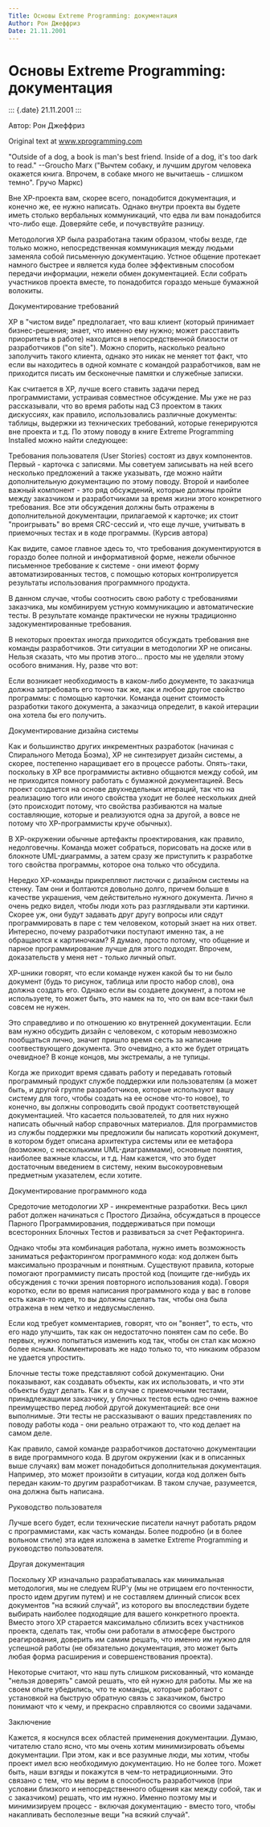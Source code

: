 ```yaml
---
Title: Основы Extreme Programming: документация
Author: Рон Джеффриз
Date: 21.11.2001
---
```



Основы Extreme Programming: документация
========================================

::: {.date}
21.11.2001
:::

Автор: Рон Джеффриз

Original text at www.xprogramming.com

"Outside of a dog, a book is man\'s best friend. Inside of a dog, it\'s
too dark to read." --Groucho Marx
("Вычтем собаку, и лучшим другом человека окажется книга. Впрочем, в
собаке много не вычитаешь - слишком темно". Гручо Маркс)


Вне ХР-проекта вам, скорее всего, понадобится документация, и конечно
же, ее нужно написать. Однако внутри проекта вы будете иметь столько
вербальных коммуникаций, что едва ли вам понадобится что-либо еще.
Доверяйте себе, и почувствуйте разницу.

Методология ХР была разработана таким образом, чтобы везде, где только
можно, непосредственная коммуникация между людьми заменяла собой
письменную документацию. Устное общение протекает намного быстрее и
является куда более эффективным способом передачи информации, нежели
обмен документацией. Если собрать участников проекта вместе, то
понадобится гораздо меньше бумажной волокиты.

Документирование требований

ХР в "чистом виде" предполагает, что ваш клиент (который принимает
бизнес-решения; знает, что именно ему нужно; может расставить приоритеты
в работе) находится в непосредственной близости от разработчиков ("on
site"). Можно спорить, насколько реально заполучить такого клиента,
однако это никак не меняет тот факт, что если вы находитесь в одной
комнате с командой разработчиков, вам не приходится писать им
бесконечные памятки и служебные записки.

Как считается в ХР, лучше всего ставить задачи перед программистами,
устраивая совместное обсуждение. Мы уже не раз рассказывали, что во
время работы над С3 проектом в таких дискуссиях, как правило,
использовались различные документы: таблицы, выдержки из технических
требований, которые генерируются вне проекта и т.д. По этому поводу в
книге Extreme Programming Installed можно найти следующее:

Требования пользователя (User Stories) состоят из двух компонентов.
Первый - карточка с записями. Мы советуем записывать на ней всего
несколько предложений а также указывать, где можно найти дополнительную
документацию по этому поводу. Второй и наиболее важный компонент - это
ряд обсуждений, которые должны пройти между заказчиком и разработчиками
за время жизни этого конкретного требования. Все эти обсуждения должны
быть отражены в дополнительной документации, прилагаемой к карточке; их
стоит "проигрывать" во время CRC-сессий и, что еще лучше, учитывать в
приемочных тестах и в коде программы. (Курсив автора)

Как видите, самое главное здесь то, что требования документируются в
гораздо более полной и информативной форме, нежели обычное письменное
требование к системе - они имеют форму автоматизированных тестов, с
помощью которых контролируется результаты использования программного
продукта.

В данном случае, чтобы соотносить свою работу с требованиями заказчика,
мы комбинируем устную коммуникацию и автоматические тесты. В результате
команде практически не нужны традиционно задокументированные требования.

В некоторых проектах иногда приходится обсуждать требования вне команды
разработчиков. Эти ситуации в методологии ХР не описаны. Нельзя сказать,
что мы против этого... просто мы не уделяли этому особого внимания. Ну,
разве что вот:

Если возникает необходимость в каком-либо документе, то заказчица должна
затребовать его точно так же, как и любое другое свойство программы: с
помощью карточки. Команда оценит стоимость разработки такого документа,
а заказчица определит, в какой итерации она хотела бы его получить.

Документирование дизайна системы

Как и большинство других инкрементных разработок (начиная с Спирального
Метода Боэма), ХР не синтезирует дизайн системы, а скорее, постепенно
наращивает его в процессе работы. Опять-таки, поскольку в ХР все
программисты активно общаются между собой, им не приходится помногу
работать с бумажной документацией. Весь проект создается на основе
двухнедельных итераций, так что на реализацию того или иного свойства
уходит не более нескольких дней (это происходит потому, что свойства
разбиваются на малые составляющие, которые и реализуются одна за другой,
а вовсе не потому что ХР-программисты круче обычных).

В ХР-окружении обычные артефакты проектирования, как правило,
недолговечны. Команда может собраться, порисовать на доске или в
блокноте UML-диаграммы, а затем сразу же приступить к разработке того
свойства программы, которое она только что обсудила.

Нередко ХР-команды прикрепляют листочки с дизайном системы на стенку.
Там они и болтаются довольно долго, причем больше в качестве украшения,
чем действительно нужного документа. Лично я очень редко видел, чтобы
люди хоть раз разглядывали эти картинки. Скорее уж, они будут задавать
друг другу вопросы или сядут программировать в паре с тем человеком,
который знает на них ответ. Интересно, почему разработчики поступают
именно так, а не обращаются к картиночкам? Я думаю, просто потому, что
общение и парное программирование лучше для этого подходят. Впрочем,
доказательств у меня нет - только личный опыт.

ХР-шники говорят, что если команде нужен какой бы то ни было документ
(будь то рисунок, таблица или просто набор слов), она должна создать
его. Однако если вы создаете документ, а потом не используете, то может
быть, это намек на то, что он вам все-таки был совсем не нужен.

Это справедливо и по отношению ко внутренней документации. Если вам
нужно обсудить дизайн с человеком, с которым невозможно пообщаться
лично, значит пришло время сесть за написание соотвествующего документа.
Это очевидно, а кто же будет отрицать очевидное? В конце концов, мы
экстремалы, а не тупицы.

Когда же приходит время сдавать работу и передавать готовый программный
продукт службе поддержки или пользователям (а может быть, и другой
группе разработчиков, которые используют вашу систему для того, чтобы
создать на ее основе что-то новое), то конечно, вы должны сопроводить
свой продукт соответствующей документацией. Что касается пользователей,
то для них нужно написать обычный набор справочных материалов. Для
программистов из службы поддержки мы предложили бы написать короткий
документ, в котором будет описана архитектура системы или ее метафора
(возможно, с несколькими UML-диаграммами), основные понятия, наиболее
важные классы, и т.д. Нам кажется, что это будет достаточным введением в
систему, неким высокоуровневым предметным указателем, если хотите.

Документирование программного кода

Средоточие методологии ХР - инкрементные разработки. Весь цикл работ
должен начинаться с Простого Дизайна, обсуждаться в процессе Парного
Программирования, поддерживаться при помощи всесторонних Блочных Тестов
и развиваться за счет Рефакторинга.

Однако чтобы эта комбинация работала, нужно иметь возможность заниматься
рефакторингом программного кода: код должен быть максимально прозрачным
и понятным. Существуют правила, которые помогают программисту писать
простой код (поищите где-нибудь их обсуждения с точки зрения повторного
использования кода). Говоря коротко, если во время написания
программного кода у вас в голове есть какая-то идея, то вы должны
сделать так, чтобы она была отражена в нем четко и недвусмысленно.

Если код требует комментариев, говорят, что он "воняет", то есть, что
его надо улучшить, так как он недостаточно понятен сам по себе. Во
первых, нужно попытаться изменить код так, чтобы он стал как можно более
ясным. Комментировать же надо только то, что никаким образом не удается
упростить.

Блочные тесты тоже представляют собой документацию. Они показывают, как
создавать объекты, как их использовать, и что эти объекты будут делать.
Как и в случае с приемочными тестами, принадлежащими заказчику, у
блочных тестов есть одно очень важное преимущество перед любой другой
документацией: все они выполнимые. Эти тесты не рассказывают о ваших
представлениях по поводу работы кода - они реально отражают то, что код
делает на самом деле.

Как правило, самой команде разработчиков достаточно документации в виде
программного кода. В другом окружении (как и в описанных выше случаях)
вам может понадобиться дополнительная документация. Например, это может
произойти в ситуации, когда код должен быть передан каким-то другим
разработчикам. В таком случае, разумеется, она должна быть написана.

Руководство пользователя

Лучше всего будет, если технические писатели начнут работать рядом с
программистами, как часть команды. Более подробно (и в более вольном
стиле) эта идея изложена в заметке Extreme Programming и руководство
пользователя.

Другая документация

Поскольку ХР изначально разрабатывалась как минимальная методология, мы
не следуем RUP\'у (мы не отрицаем его почтенности, просто идем другим
путем) и не составляем длинный список всех документов "на всякий
случай", из которого вы впоследствии будете выбирать наиболее
подходящие для вашего конкретного проекта. Вместо этого ХР старается
максимально сблизить всех участников проекта, сделать так, чтобы они
работали в атмосфере быстрого реагирования, доверить им самим решать,
что именно им нужно для успешной работы (не обязательно документация,
это может быть любая форма расширения и совершенствования проекта).

Некоторые считают, что наш путь слишком рискованный, что команде
"нельзя доверять" самой решать, что ей нужно для работы. Мы же на
своем опыте убедились, что те команды, которые работают с установкой на
быструю обратную связь с заказчиком, быстро понимают что к чему, и
прекрасно справляются со своими задачами.

Заключение

Кажется, я коснулся всех областей применения документации. Думаю,
читателю стало ясно, что мы очень хотим минимизировать объемы
документации. При этом, как и все разумные люди, мы хотим, чтобы проект
имел всю необходимую документацию. Но не более того. Может быть, наши
взгяды и покажутся в чем-то нетрадиционными. Это связано с тем, что мы
верим в способность разработчиков (при условии близкого и
непосредственного общения как между собой, так и с заказчиком) решать,
что им нужно. Именно поэтому мы и минимизируем процесс - включая
документацию - вместо того, чтобы накапливать бесполезные вещи "на
всякий случай".

 
